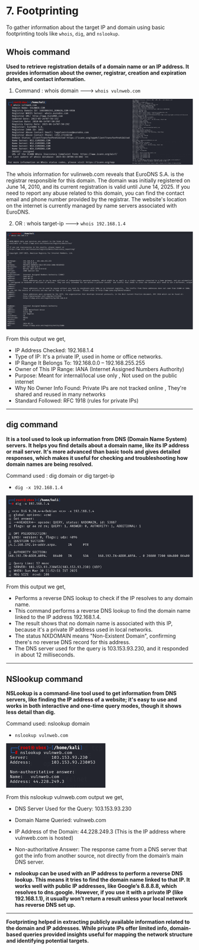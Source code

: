 # 7. Footprinting
To gather  information about the target IP and domain using basic footprinting tools like `whois`, `dig`, and `nslookup`.

## Whois command
**Used to retrieve registration details of a domain name or an IP address. It provides information about the owner, registrar, creation and expiration dates, and contact information.**

1. Command : whois domain  --->  ``whois vulnweb.com``
   
![](https://github.com/deepthiii33/sapienceintern/blob/main/task3/screenshots/whois_sample.png)

The whois information for vulinweb.com reveals that EuroDNS S.A. is the registrar responsible for this domain. The domain was initially registered on June 14, 2010, and its current registration is valid until June 14, 2025. If you need to report any abuse related to this domain, you can find the contact email and phone number provided by the registrar. The website's location on the internet is currently managed by name servers associated with EuroDNS.

2. OR : whois target-ip  ---> ``whois 192.168.1.4``
   
![](https://github.com/deepthiii33/sapienceintern/blob/main/task3/screenshots/whois_ip.png)

From this output we get,
- IP Address Checked: 192.168.1.4
- Type of IP: It's a private IP, used in home or office networks.
- IP Range It Belongs To: 192.168.0.0 – 192.168.255.255
- Owner of This IP Range: IANA (Internet Assigned Numbers Authority)
- Purpose: Meant for internal/local use only , Not used on the public internet
- Why No Owner Info Found: Private IPs are not tracked online , They're shared and reused in many networks
- Standard Followed: RFC 1918 (rules for private IPs)

---
## dig command
**It is a tool used to look up information from DNS (Domain Name System) servers. It helps you find details about a domain name, like its IP address or mail server. It's more advanced than basic tools and gives detailed responses, which makes it useful for checking and troubleshooting how domain names are being resolved.**

Command used : dig domain or dig target-ip
- ``dig -x 192.168.1.4``
  
![](https://github.com/deepthiii33/sapienceintern/blob/main/task3/screenshots/dig_scan.png)

From this output we get,
- Performs a reverse DNS lookup to check if the IP resolves to any domain name.
- This command performs a reverse DNS lookup to find the domain name linked to the IP address 192.168.1.4.
- The result shows that no domain name is associated with this IP,  because it's a private IP address used in local networks.
- The status NXDOMAIN means "Non-Existent Domain", confirming there's no reverse DNS record for this address.
- The DNS server used for the query is 103.153.93.230, and it responded in about 12 milliseconds.

---

## NSlookup command
**NSLookup is a command-line tool used to get information from DNS servers, like finding the IP address of a website; it's easy to use and works in both interactive and one-time query modes, though it shows less detail than dig.**

Command used: nslookup domain
- ``nslookup vulnweb.com``

![](https://github.com/deepthiii33/sapienceintern/blob/main/task3/screenshots/nslookup_sample.png)

From this nslookup vulnweb.com output we get,
- DNS Server Used for the Query: 103.153.93.230
- Domain Name Queried: vulnweb.com
- IP Address of the Domain: 44.228.249.3 (This is the IP address where vulnweb.com is hosted)
- Non-authoritative Answer: The response came from a DNS server that got the info from another source, not directly from the domain’s main 
  DNS server.

 - **nslookup can be used with an IP address to perform a reverse DNS lookup. This means it tries to find the domain name linked to that IP. It works well with public IP addresses, like Google’s 8.8.8.8, which resolves to dns.google. However, if you use it with a private IP (like 192.168.1.1), it usually won’t return a result unless your local network has reverse DNS set up.**


---
**Footprinting helped in extracting publicly available information related to the domain and IP addresses. While private IPs offer limited info, domain-based queries provided insights useful for mapping the network structure and identifying potential targets.**


